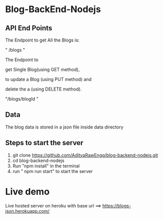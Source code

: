 # Blog-BackEnd-Nodejs

## API End Points

The Endpoint to get All the Blogs is:

<lable>" /blogs "</lable>

The Endpoint to

get Single Blog(using GET method),

to update a Blog (using PUT method) and

delete the a (using DELETE method).

<lable> "/blogs/blogId "</lable>

## Data

The blog data is stored in a json file inside data directory

## Steps to start the server

1. git clone https://github.com/AdityaRawEngg/blog-backend-nodejs.git
2. cd blog-backend-nodejs
3. Run "npm install" in the terminal
4. run " npm run start" to start the server


# Live demo

Live hosted server on heroku with base url ==> https://blogs-json.herokuapp.com/
